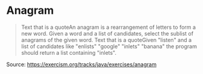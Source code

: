 # Anagram

> Text that is a quoteAn anagram is a rearrangement of letters to form a new word. Given a word and a list of candidates, select the sublist of anagrams of the given word.
> Text that is a quoteGiven "listen" and a list of candidates like "enlists" "google" "inlets" "banana" the program should return a list containing "inlets".

Source: https://exercism.org/tracks/java/exercises/anagram